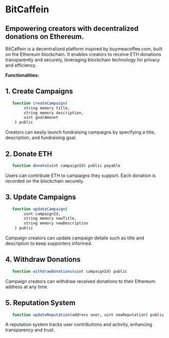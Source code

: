 # BitCaffein
## Empowering creators with decentralized donations on Ethereum.
BitCaffein is a decentralized platform inspired by buymeacoffee.com, built on the Ethereum blockchain. It enables creators to receive ETH donations transparently and securely, leveraging blockchain technology for privacy and efficiency.

 <b> Functionalities: </b>

## 1. Create Campaigns
```bash
   function createCampaign(
        string memory title,
        string memory description,
        uint goalAmount
    ) public
```
Creators can easily launch fundraising campaigns by specifying a title, description, and fundraising goal.

## 2. Donate ETH
```bash
   function donate(uint campaignId) public payable
```
Users can contribute ETH to campaigns they support. Each donation is recorded on the blockchain securely.

## 3. Update Campaigns
```bash
   function updateCampaign(
        uint campaignId,
        string memory newTitle,
        string memory newDescription
    ) public 
```
Campaign creators can update campaign details such as title and description to keep supporters informed.

## 4. Withdraw Donations
```bash
   function withdrawDonations(uint campaignId) public
```
Campaign creators can withdraw received donations to their Ethereum address at any time.

## 5. Reputation System
```bash
   function updateReputation(address user, uint newReputation) public
```
A reputation system tracks user contributions and activity, enhancing transparency and trust.

